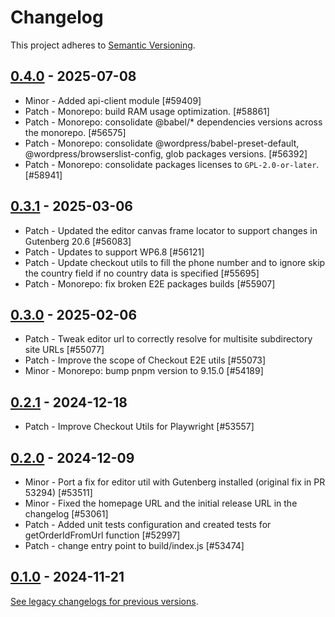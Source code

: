 # Changelog 

This project adheres to [Semantic Versioning](https://semver.org/spec/v2.0.0.html).

## [0.4.0](https://www.npmjs.com/package/@woocommerce/e2e-utils-playwright/v/0.4.0) - 2025-07-08 

-   Minor - Added api-client module [#59409]
-   Patch - Monorepo: build RAM usage optimization. [#58861]
-   Patch - Monorepo: consolidate @babel/* dependencies versions across the monorepo. [#56575]
-   Patch - Monorepo: consolidate @wordpress/babel-preset-default, @wordpress/browserslist-config, glob packages versions. [#56392]
-   Patch - Monorepo: consolidate packages licenses to `GPL-2.0-or-later`. [#58941]

## [0.3.1](https://www.npmjs.com/package/@woocommerce/e2e-utils-playwright/v/0.3.1) - 2025-03-06 

-   Patch - Updated the editor canvas frame locator to support changes in Gutenberg 20.6 [#56083]
-   Patch - Updates to support WP6.8 [#56121]
-   Patch - Update checkout utils to fill the phone number and to ignore skip the country field if no country data is specified [#55695]
-   Patch - Monorepo: fix broken E2E packages builds [#55907]

## [0.3.0](https://www.npmjs.com/package/@woocommerce/e2e-utils-playwright/v/0.3.0) - 2025-02-06 

-   Patch - Tweak editor url to correctly resolve for multisite subdirectory site URLs [#55077]
-   Patch - Improve the scope of Checkout E2E utils [#55073]
-   Minor - Monorepo: bump pnpm version to 9.15.0 [#54189]

## [0.2.1](https://www.npmjs.com/package/@woocommerce/e2e-utils-playwright/v/0.2.1) - 2024-12-18 

-   Patch - Improve Checkout Utils for Playwright [#53557]

## [0.2.0](https://www.npmjs.com/package/@woocommerce/e2e-utils-playwright/v/0.2.0) - 2024-12-09 

-   Minor - Port a fix for editor util with Gutenberg installed (original fix in PR 53294) [#53511]
-   Minor - Fixed the homepage URL and the initial release URL in the changelog [#53061]
-   Patch - Added unit tests configuration and created tests for getOrderIdFromUrl function [#52997]
-   Patch - change entry point to build/index.js [#53474]

## [0.1.0](https://www.npmjs.com/package/@woocommerce/e2e-utils-playwright/v/0.1.0) - 2024-11-21

[See legacy changelogs for previous versions](https://github.com/woocommerce/woocommerce/blob/68581955106947918d2b17607a01bdfdf22288a9/packages/js/e2e-utils-playwright/CHANGELOG.md).
